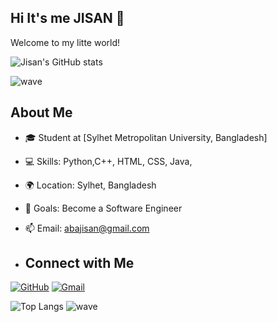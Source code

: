 ## Hi It's me JISAN 👋
Welcome to my litte world!

![Jisan's GitHub stats](https://github-readme-stats.vercel.app/api?username=abjisan&show_icons=true&theme=radical)

![wave](https://capsule-render.vercel.app/api?type=waving&color=0:00C9FF,100:92FE9D&height=150&section=footer)

## About Me
- 🎓 Student at [Sylhet Metropolitan University, Bangladesh]
- 💻 Skills: Python,C++, HTML, CSS, Java, 
- 🌍 Location: Sylhet, Bangladesh
- 🎯 Goals: Become a Software Engineer
- 📫 Email: abajisan@gmail.com

- ## Connect with Me
[![GitHub](https://img.shields.io/badge/GitHub-000?style=for-the-badge&logo=github&logoColor=white)](https://github.com/abjisan)
[![Gmail](https://img.shields.io/badge/Email-D14836?style=for-the-badge&logo=gmail&logoColor=white)](mailto:abajisan@gmail.com)

![Top Langs](https://github-readme-stats.vercel.app/api/top-langs/?username=abjisan&layout=compact&theme=radical)
![wave](https://capsule-render.vercel.app/api?type=waving&color=0:00C9FF,100:92FE9D&height=150&section=footer)


  


<!--
**abjisan/abjisan** is a ✨ _special_ ✨ repository because its `README.md` (this file) appears on your GitHub profile.

Here are some ideas to get you started:

- 🔭 I’m currently working on ...
- 🌱 I’m currently learning ...
- 👯 I’m looking to collaborate on ...
- 🤔 I’m looking for help with ...
- 💬 Ask me about ...
- 📫 How to reach me: ...
- 😄 Pronouns: ...
- ⚡ Fun fact: ...
-->
